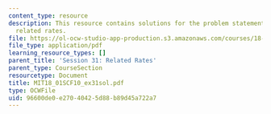```yaml
---
content_type: resource
description: This resource contains solutions for the problem statements related to
  related rates.
file: https://ol-ocw-studio-app-production.s3.amazonaws.com/courses/18-01sc-single-variable-calculus-fall-2010/96600de0e27040425d88b89d45a722a7_MIT18_01SCF10_ex31sol.pdf
file_type: application/pdf
learning_resource_types: []
parent_title: 'Session 31: Related Rates'
parent_type: CourseSection
resourcetype: Document
title: MIT18_01SCF10_ex31sol.pdf
type: OCWFile
uid: 96600de0-e270-4042-5d88-b89d45a722a7
---
```

